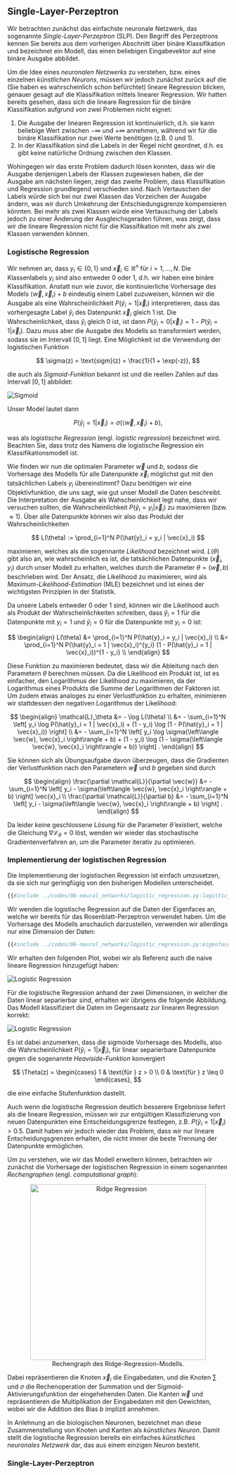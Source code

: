 ## Single-Layer-Perzeptron

Wir betrachten zunächst das einfachste neuronale Netzwerk, das sogenannte 
*Single-Layer-Perzeptron* (SLP). Den Begriff des Perzeptrons kennen Sie bereits aus 
dem vorherigen Abschnitt über binäre Klassifikation und bezeichnet ein Modell, das
einen beliebigen Eingabevektor auf eine binäre Ausgabe abbildet.

Um die Idee eines *neuronalen Netzwerks* zu verstehen, bzw. eines einzelnen 
*künstlichen Neurons*, müssen wir jedoch zunächst zurück auf die 
(Sie haben es wahrscheinlich schon befürchtet) lineare Regression blicken, genauer gesagt 
auf die Klassifikation mittels linearer Regression. Wir hatten bereits gesehen, 
dass sich die lineare Regression für die binäre Klassifikation aufgrund von zwei 
Problemen nicht eignet:

1. Die Ausgabe der linearen Regression ist kontinuierlich, d.h. sie kann beliebige 
   Wert zwischen $-\infty$ und $+\infty$ annehmen, während wir für die binäre
   Klassifikation nur zwei Werte benötigen (z.B. 0 und 1).
2. In der Klassifikation sind die Labels in der Regel nicht geordnet, d.h. es gibt 
   keine natürliche Ordnung zwischen den Klassen.

Wohingegen wir das erste Problem dadurch lösen konnten, dass wir die Ausgabe denjenigen 
Labels der Klassen zugewiesen haben, die der Ausgabe am nächsten liegen, zeigt das 
zweite Problem, dass Klassifikation und Regression grundlegend verschieden sind. Nach 
Vertauschen der Labels würde sich bei nur zwei Klassen das Vorzeichen der Ausgabe 
ändern, was wir durch Umkehrung der Entschiedungsgrenze kompensieren könnten. Bei mehr 
als zwei Klassen würde eine Vertauschung der Labels jedoch zu einer Änderung der 
Ausgleichsgeraden führen, was zeigt, dass wir die lineare Regression nicht für 
die Klassifikation mit mehr als zwei Klassen verwenden können.

### Logistische Regression

Wir nehmen an, dass $y_i \in \{0, 1\}$ und $\vec{x}_i \in \mathbb{R}^n$ für $i = 1, \ldots, N$.
Die Klassenlabels $y_i$ sind also entweder 0 oder 1, d.h. wir haben eine binäre Klassifikation.
Anstatt nun wie zuvor, die kontinuierliche Vorhersage des Models 
$\left\langle \vec{w}, \vec{x}_i \right\rangle + b$ eindeutig einem Label zuzuweisen, können wir 
die Ausgabe als eine Wahrscheinlichkeit $P(\hat{y}_i = 1 | \vec{x}_i)$ interpretieren, dass das 
vorhergesagte Label $\hat{y}_i$ des Datenpunkt $\vec{x}_i$ gleich 1 ist. Die Wahrscheinlichkeit, 
dass $\hat{y}_i$ gleich 0 ist, ist dann $P(\hat{y}_i = 0 | \vec{x}_i) = 1 - P(\hat{y}_i = 1 | \vec{x}_i)$. 
Dazu muss aber die Ausgabe des Modells so transformiert werden, sodass sie im Intervall $[0, 1]$ liegt. 
Eine Möglichkeit ist die Verwendung der logistischen Funktion 

$$
    \sigma(z) = \text{sigm}(z) = \frac{1}{1 + \exp(-z)},
$$

die auch als *Sigmoid-Funktion* bekannt ist und die reellen Zahlen auf das Intervall $[0, 1]$ abbildet:

![Sigmoid](../assets/figures/06-neural_networks/sigmoid.svg)

Unser Model lautet dann

$$
    P(\hat{y}_i = 1 | \vec{x}_i) = \sigma (\left\langle \vec{w}, \vec{x}_i \right\rangle + b) ,
$$

was als *logistische Regression* (engl. *logistic regression*) bezeichnet wird. Beachten Sie, 
dass trotz des Namens die logistische Regression ein Klassifikationsmodell ist. 

Wie finden wir nun die optimalen Parameter $\vec{w}$ und $b$, sodass die Vorhersage des Modells 
für alle Datenpunkte $\vec{x}_i$ möglichst gut mit den tatsächlichen Labels $y_i$ übereinstimmt? 
Dazu benötigen wir eine Objektivfunktion, die uns sagt, wie gut unser Modell die Daten
beschreibt. Die Interpretation der Ausgabe als Wahscheinlichkeit legt nahe, dass wir 
versuchen sollten, die Wahrscheinlichkeit $P(\hat{y}_i = y_i | \vec{x}_i)$ zu maximieren 
(bzw. $\approx 1$). Über alle Datenpunkte können wir also das Produkt der Wahrscheinlichkeiten

$$
    L(\theta) := \prod_{i=1}^N P(\hat{y}_i = y_i | \vec{x}_i)
$$

maximieren, welches als die sogennante *Likelihood* bezeichnet wird. $L(\theta)$ gibt also an, 
wie wahrscheinlich es ist, die tatsächlichen Datenpunkte $(\vec{x}_i, y_i)$ durch unser 
Modell zu erhalten, welches durch die Parameter $\theta = (\vec{w}, b)$ beschrieben wird. Der 
Ansatz, die Likelihood zu maximieren, wird als *Maximum-Likelihood-Estimation* (MLE) bezeichnet und
ist eines der wichtigsten Prinzipien in der Statistik.

Da unsere Labels entweder 0 oder 1 sind, können wir die Likelihood auch als Produkt der
Wahrscheinlichkeiten schreiben, dass $\hat{y}_i = 1$ für die Datenpunkte mit $y_i = 1$ und
$\hat{y}_i = 0$ für die Datenpunkte mit $y_i = 0$ ist:

$$
\begin{align}
    L(\theta) &= \prod_{i=1}^N P(\hat{y}_i = y_i | \vec{x}_i) \\
              &= \prod_{i=1}^N P(\hat{y}_i = 1 | \vec{x}_i)^{y_i} (1 - P(\hat{y}_i = 1 | \vec{x}_i))^{1 - y_i} \\
\end{align}
$$

Diese Funktion zu maximieren bedeutet, dass wir die Ableitung nach den Parametern $\theta$
berechnen müssen. Da die Likelihood ein Produkt ist, ist es einfacher, den Logarithmus 
der Likelihood zu maximieren, da der Logarithmus eines Produkts die Summe der Logarithmen
der Faktoren ist. Um zudem etwas analoges zu einer Verlustfunktion zu erhalten, minimieren
wir stattdessen den negativen Logarithmus der Likelihood:

$$
\begin{align}
    \mathcal{L}_\theta &= - \log L(\theta) \\
                        &= - \sum_{i=1}^N \left[ y_i \log P(\hat{y}_i = 1 | \vec{x}_i) + (1 - y_i) \log (1 - P(\hat{y}_i = 1 | \vec{x}_i)) \right] \\
                        &= - \sum_{i=1}^N \left[ y_i \log \sigma(\left\langle \vec{w}, \vec{x}_i \right\rangle + b) + (1 - y_i) \log (1 - \sigma(\left\langle \vec{w}, \vec{x}_i \right\rangle + b)) \right] .
\end{align}
$$

Sie können sich als Übungsaufgabe davon überzeugen, dass die Gradienten der Verlustfunktion 
nach den Parametern $\vec{w}$ und $b$ gegeben sind durch

$$
\begin{align}
    \frac{\partial \mathcal{L}}{\partial \vec{w}} &= - \sum_{i=1}^N \left[ y_i - \sigma(\left\langle \vec{w}, \vec{x}_i \right\rangle + b) \right] \vec{x}_i \\
    \frac{\partial \mathcal{L}}{\partial b} &= - \sum_{i=1}^N \left[ y_i - \sigma(\left\langle \vec{w}, \vec{x}_i \right\rangle + b) \right] .
\end{align}
$$

Da leider keine geschlossene Lösung für die Parameter $\hat{\theta}$ existiert, welche die 
Gleichung $\nabla \mathcal{L}_\theta = 0$ löst, wenden wir wieder das 
stochastische Gradientenverfahren an, um die Parameter iterativ zu optimieren.

### Implementierung der logistischen Regression

Die Implementierung der logistischen Regression ist einfach umzusetzen, da sie sich 
nur geringfügig von den bisherigen Modellen unterscheidet. 

```python
{{#include ../codes/06-neural_networks/logistic_regression.py:logistic_regression}}
```

Wir wenden die logistische Regression auf die Daten der Eigenfaces an, welche wir bereits
für das Rosenblatt-Perzeptron verwendet haben. Um die Vorhersage des Modells anschaulich 
darzustellen, verwenden wir allerdings nur eine Dimension der Daten:

```python
{{#include ../codes/06-neural_networks/logistic_regression.py:eigenfaces_logistic_regression}}
```

Wir erhalten den folgenden Plot, wobei wir als Referenz auch die naive lineare Regression
hinzugefügt haben:

![Logistic Regression](../assets/figures/06-neural_networks/eigenfaces_logistic_regression.svg)

Für die logistische Regression anhand der zwei Dimensionen, in welcher die Daten 
linear separierbar sind, erhalten wir übrigens die folgende Abbildung. Das Modell klassifiziert 
die Daten im Gegensaatz zur linearen Regression korrekt:

![Logistic Regression](../assets/figures/06-neural_networks/eigenfaces_logistic_regression_2d.svg)

Es ist dabei anzumerken, dass die sigmoide Vorhersage des Modells, also die Wahrscheinlichkeit 
$P(\hat{y}_i = 1 | \vec{x}_i)$, für linear separierbare Datenpunkte gegen die sogenannte 
*Heaviside-Funktion* konvergiert

$$
    \Theta(z) = \begin{cases}
        1 & \text{für } z > 0 \\
        0 & \text{für } z \leq 0
    \end{cases},
$$

die eine einfache Stufenfunktion dastellt.

Auch wenn die logistische Regression deutlich besserere Ergebnisse liefert als die
lineare Regression, müssen wir zur entgültigen Klassifizierung von neuen Datenpunkten 
eine Entscheidungsgrenze festlegen, z.B. $P(\hat{y}_i = 1 | \vec{x}_i) > 0.5$. 
Damit haben wir jedoch wieder das Problem, dass wir nur lineare Entscheidungsgrenzen
erhalten, die nicht immer die beste Trennung der Datenpunkte ermöglichen.

Um zu verstehen, wie wir das Modell erweitern können, betrachten wir zunächst die Vorhersage 
der logistischen Regression in einem sogenannten *Rechengraphen* (engl. *computational graph*):

<figure>
    <center>
    <img src="../assets/figures/06-neural_networks/single_neuron.pdf"
         alt="Ridge Regression"
         width="400"\>
    <figcaption>Rechengraph des Ridge-Regression-Modells.</figcaption>
    </center>
</figure>

Dabei repräsentieren die Knoten $\vec{x}_i$ die Eingabedaten, und die Knoten $\sum$ und $\sigma$ 
die Rechenoperation der Summation und der Sigmoid-Aktivierungsfunktion der eingehehenden Daten.
Die Kanten $\vec{w}$ und repräsentieren die Multiplikation der Eingabedaten mit den Gewichten, 
wobei wir die Addition des Bias $b$ implizit annehmen. 

In Anlehnung an die biologischen Neuronen, bezeichnet man diese Zusammenstellung von Knoten
und Kanten als *künstliches Neuron*. Damit stellt die logistische Regression bereits ein
einfaches *künstliches neuronales Netzwerk* dar, das aus einem einzigen Neuron besteht.

### Single-Layer-Perzeptron